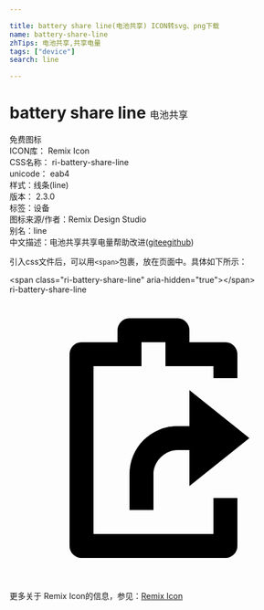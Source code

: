 ```yaml
---

title: battery share line(电池共享) ICON转svg、png下载
name: battery-share-line
zhTips: 电池共享,共享电量
tags: ["device"]
search: line

---
```


# battery share line  <small style="font-size: 60%;font-weight: 100">电池共享</small>


<div class="detail-page">
<p>
<span><span class="badge-success badge">免费图标</span> </span>
<br/>
<span>
ICON库：
<span class="badge-secondary badge">Remix Icon</span> 
</span>
<br/>
<span>
CSS名称：
<span class="badge-secondary badge">ri-battery-share-line</span> 
</span>
<br/>
<span>
unicode：
<span class="badge-secondary badge">eab4</span> 
<copy-btn content='eab4' btn-title=""></copy-btn>
<copy-btn :content='String.fromCodePoint(parseInt("eab4", 16))' btn-title="复制U"></copy-btn>
</span><br/><span>样式：<span class="badge-light badge">线条(line)</span></span>
<br/>
<span>
版本：
<span class="badge-secondary badge">2.3.0</span> 
</span><br/><span>标签：<span class="badge-light badge"><router-link to="/tags/device.html">设备</router-link></span></span>
<br/>
<span>图标来源/作者：<span class="badge-light badge">Remix Design Studio</span></span> 
<br/>
<span>别名：<span class="badge-light badge">line</span></span><br/><span class="zh-detail">中文描述：<span class="badge-primary badge">电池共享</span><span class="badge-primary badge">共享电量</span><span class="help-link"><span>帮助改进</span>(<a href="https://gitee.com/liuwave/icon-helper/edit/master/json/remix/device/battery-share-line.json" target="_blank" rel="noopener noreferrer">gitee</a><a href="https://github.com/liuwave/icon-helper/edit/master/json/remix/device/battery-share-line.json" target="_blank" rel="noopener noreferrer">github</a></span>)</span><br/>
</p>
</div>
<div class="alert alert-dark">
  <i class="ri-battery-share-line ri-xs"></i>
  <i class="ri-battery-share-line ri-sm"></i>
  <i class="ri-battery-share-line ri-lg"></i>
  <i class="ri-battery-share-line ri-2x"></i>
  <i class="ri-battery-share-line ri-3x"></i>
  <i class="ri-battery-share-line ri-5x"></i>
  <i class="ri-battery-share-line ri-7x"></i>
</div>
<div>
  <p>引入css文件后，可以用<code>&lt;span&gt;</code>包裹，放在页面中。具体如下所示：    
  </p>
  <div class="alert alert-primary" style="font-size: 14px">
    &lt;span class="ri-battery-share-line" aria-hidden="true"&gt;&lt;/span&gt;
    <copy-btn content='<span class="ri-battery-share-line" aria-hidden="true"></span>'></copy-btn>
  </div>
  <div class="alert alert-secondary">
    <i class="ri-battery-share-line"
    style="font-size: 24px"
    aria-hidden="true"></i> ri-battery-share-line
    <copy-btn content="ri-battery-share-line" btn-title="复制图标名称"></copy-btn>
  </div>
</div>
<div id="svg" class="svg-wrap">
<svg xmlns="http://www.w3.org/2000/svg" viewBox="0 0 24 24">
    <g>
        <path fill="none" d="M0 0h24v24H0z"/>
        <path fill-rule="nonzero" d="M14 2a1 1 0 0 1 1 1v1h3a1 1 0 0 1 1 1v2h-2V6h-4V4h-2v2H7v14h10v-3h2v4a1 1 0 0 1-1 1H6a1 1 0 0 1-1-1V5a1 1 0 0 1 1-1h3V3a1 1 0 0 1 1-1h4zm1 6l5 4-5 4v-3h-1c-1.054 0-2 .95-2 2v3h-2v-3a4 4 0 0 1 4-4h1V8z"/>
    </g>
</svg>

</div>
<detail full-name='ri-battery-share-line'></detail>
    
<div><p>更多关于  Remix Icon的信息，参见：<a target="_blank" href="https://iconhelper.cn/remix.html">Remix Icon</a>
</p></div>
